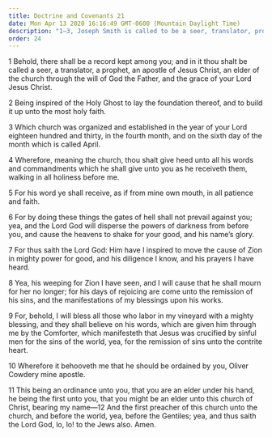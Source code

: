 ```yaml
---
title: Doctrine and Covenants 21
date: Mon Apr 13 2020 16:16:49 GMT-0600 (Mountain Daylight Time)
description: "1–3, Joseph Smith is called to be a seer, translator, prophet, apostle, and elder; 4–8, His word will guide the cause of Zion; 9–12, The Saints will believe his words as he speaks by the Comforter."
order: 24
---
```


1 Behold, there shall be a record kept among you; and in it thou shalt be called a seer, a translator, a prophet, an apostle of Jesus Christ, an elder of the church through the will of God the Father, and the grace of your Lord Jesus Christ.

2 Being inspired of the Holy Ghost to lay the foundation thereof, and to build it up unto the most holy faith.

3 Which church was organized and established in the year of your Lord eighteen hundred and thirty, in the fourth month, and on the sixth day of the month which is called April.

4 Wherefore, meaning the church, thou shalt give heed unto all his words and commandments which he shall give unto you as he receiveth them, walking in all holiness before me.

5 For his word ye shall receive, as if from mine own mouth, in all patience and faith.

6 For by doing these things the gates of hell shall not prevail against you; yea, and the Lord God will disperse the powers of darkness from before you, and cause the heavens to shake for your good, and his name’s glory.

7 For thus saith the Lord God: Him have I inspired to move the cause of Zion in mighty power for good, and his diligence I know, and his prayers I have heard.

8 Yea, his weeping for Zion I have seen, and I will cause that he shall mourn for her no longer; for his days of rejoicing are come unto the remission of his sins, and the manifestations of my blessings upon his works.

9 For, behold, I will bless all those who labor in my vineyard with a mighty blessing, and they shall believe on his words, which are given him through me by the Comforter, which manifesteth that Jesus was crucified by sinful men for the sins of the world, yea, for the remission of sins unto the contrite heart.

10 Wherefore it behooveth me that he should be ordained by you, Oliver Cowdery mine apostle.

11 This being an ordinance unto you, that you are an elder under his hand, he being the first unto you, that you might be an elder unto this church of Christ, bearing my name—12 And the first preacher of this church unto the church, and before the world, yea, before the Gentiles; yea, and thus saith the Lord God, lo, lo! to the Jews also. Amen.
